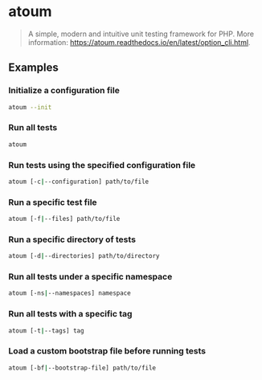 # atoum

> A simple, modern and intuitive unit testing framework for PHP. More information: <https://atoum.readthedocs.io/en/latest/option_cli.html>.

## Examples

### Initialize a configuration file

```bash
atoum --init
```

### Run all tests

```bash
atoum
```

### Run tests using the specified configuration file

```bash
atoum [-c|--configuration] path/to/file
```

### Run a specific test file

```bash
atoum [-f|--files] path/to/file
```

### Run a specific directory of tests

```bash
atoum [-d|--directories] path/to/directory
```

### Run all tests under a specific namespace

```bash
atoum [-ns|--namespaces] namespace
```

### Run all tests with a specific tag

```bash
atoum [-t|--tags] tag
```

### Load a custom bootstrap file before running tests

```bash
atoum [-bf|--bootstrap-file] path/to/file
```
